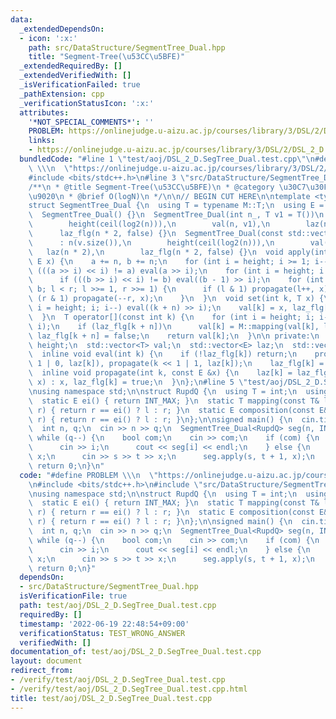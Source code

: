```yaml
---
data:
  _extendedDependsOn:
  - icon: ':x:'
    path: src/DataStructure/SegmentTree_Dual.hpp
    title: "Segment-Tree(\u53CC\u5BFE)"
  _extendedRequiredBy: []
  _extendedVerifiedWith: []
  _isVerificationFailed: true
  _pathExtension: cpp
  _verificationStatusIcon: ':x:'
  attributes:
    '*NOT_SPECIAL_COMMENTS*': ''
    PROBLEM: https://onlinejudge.u-aizu.ac.jp/courses/library/3/DSL/2/DSL_2_D
    links:
    - https://onlinejudge.u-aizu.ac.jp/courses/library/3/DSL/2/DSL_2_D
  bundledCode: "#line 1 \"test/aoj/DSL_2_D.SegTree_Dual.test.cpp\"\n#define PROBLEM\
    \ \\\n  \"https://onlinejudge.u-aizu.ac.jp/courses/library/3/DSL/2/DSL_2_D\"\n\
    #include <bits/stdc++.h>\n#line 3 \"src/DataStructure/SegmentTree_Dual.hpp\"\n\
    /**\n * @title Segment-Tree(\u53CC\u5BFE)\n * @category \u30C7\u30FC\u30BF\u69CB\
    \u9020\n * @brief O(logN)\n */\n\n// BEGIN CUT HERE\n\ntemplate <typename M>\n\
    struct SegmentTree_Dual {\n  using T = typename M::T;\n  using E = typename M::E;\n\
    \  SegmentTree_Dual() {}\n  SegmentTree_Dual(int n_, T v1 = T())\n      : n(n_),\n\
    \        height(ceil(log2(n))),\n        val(n, v1),\n        laz(n * 2),\n  \
    \      laz_flg(n * 2, false) {}\n  SegmentTree_Dual(const std::vector<T> &v)\n\
    \      : n(v.size()),\n        height(ceil(log2(n))),\n        val(v),\n     \
    \   laz(n * 2),\n        laz_flg(n * 2, false) {}\n  void apply(int a, int b,\
    \ E x) {\n    a += n, b += n;\n    for (int i = height; i >= 1; i--)\n      if\
    \ (((a >> i) << i) != a) eval(a >> i);\n    for (int i = height; i >= 1; i--)\n\
    \      if (((b >> i) << i) != b) eval((b - 1) >> i);\n    for (int l = a, r =\
    \ b; l < r; l >>= 1, r >>= 1) {\n      if (l & 1) propagate(l++, x);\n      if\
    \ (r & 1) propagate(--r, x);\n    }\n  }\n  void set(int k, T x) {\n    for (int\
    \ i = height; i; i--) eval((k + n) >> i);\n    val[k] = x, laz_flg[k + n] = false;\n\
    \  }\n  T operator[](const int k) {\n    for (int i = height; i; i--) eval(k >>\
    \ i);\n    if (laz_flg[k + n])\n      val[k] = M::mapping(val[k], laz[k + n]),\
    \ laz_flg[k + n] = false;\n    return val[k];\n  }\n\n private:\n  const int n,\
    \ height;\n  std::vector<T> val;\n  std::vector<E> laz;\n  std::vector<char> laz_flg;\n\
    \  inline void eval(int k) {\n    if (!laz_flg[k]) return;\n    propagate(k <<\
    \ 1 | 0, laz[k]), propagate(k << 1 | 1, laz[k]);\n    laz_flg[k] = false;\n  }\n\
    \  inline void propagate(int k, const E &x) {\n    laz[k] = laz_flg[k] ? M::composition(laz[k],\
    \ x) : x, laz_flg[k] = true;\n  }\n};\n#line 5 \"test/aoj/DSL_2_D.SegTree_Dual.test.cpp\"\
    \nusing namespace std;\n\nstruct RupdQ {\n  using T = int;\n  using E = int;\n\
    \  static E ei() { return INT_MAX; }\n  static T mapping(const T& l, const E&\
    \ r) { return r == ei() ? l : r; }\n  static E composition(const E& l, const E&\
    \ r) { return r == ei() ? l : r; }\n};\n\nsigned main() {\n  cin.tie(0);\n  ios::sync_with_stdio(0);\n\
    \  int n, q;\n  cin >> n >> q;\n  SegmentTree_Dual<RupdQ> seg(n, INT_MAX);\n \
    \ while (q--) {\n    bool com;\n    cin >> com;\n    if (com) {\n      int i;\n\
    \      cin >> i;\n      cout << seg[i] << endl;\n    } else {\n      int s, t,\
    \ x;\n      cin >> s >> t >> x;\n      seg.apply(s, t + 1, x);\n    }\n  }\n \
    \ return 0;\n}\n"
  code: "#define PROBLEM \\\n  \"https://onlinejudge.u-aizu.ac.jp/courses/library/3/DSL/2/DSL_2_D\"\
    \n#include <bits/stdc++.h>\n#include \"src/DataStructure/SegmentTree_Dual.hpp\"\
    \nusing namespace std;\n\nstruct RupdQ {\n  using T = int;\n  using E = int;\n\
    \  static E ei() { return INT_MAX; }\n  static T mapping(const T& l, const E&\
    \ r) { return r == ei() ? l : r; }\n  static E composition(const E& l, const E&\
    \ r) { return r == ei() ? l : r; }\n};\n\nsigned main() {\n  cin.tie(0);\n  ios::sync_with_stdio(0);\n\
    \  int n, q;\n  cin >> n >> q;\n  SegmentTree_Dual<RupdQ> seg(n, INT_MAX);\n \
    \ while (q--) {\n    bool com;\n    cin >> com;\n    if (com) {\n      int i;\n\
    \      cin >> i;\n      cout << seg[i] << endl;\n    } else {\n      int s, t,\
    \ x;\n      cin >> s >> t >> x;\n      seg.apply(s, t + 1, x);\n    }\n  }\n \
    \ return 0;\n}"
  dependsOn:
  - src/DataStructure/SegmentTree_Dual.hpp
  isVerificationFile: true
  path: test/aoj/DSL_2_D.SegTree_Dual.test.cpp
  requiredBy: []
  timestamp: '2022-06-19 22:48:54+09:00'
  verificationStatus: TEST_WRONG_ANSWER
  verifiedWith: []
documentation_of: test/aoj/DSL_2_D.SegTree_Dual.test.cpp
layout: document
redirect_from:
- /verify/test/aoj/DSL_2_D.SegTree_Dual.test.cpp
- /verify/test/aoj/DSL_2_D.SegTree_Dual.test.cpp.html
title: test/aoj/DSL_2_D.SegTree_Dual.test.cpp
---
```

